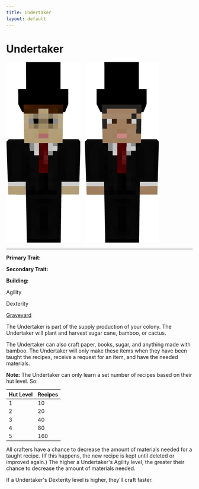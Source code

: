 ```yaml
---
title: Undertaker
layout: default
---
```

# Undertaker

<div class="infobox box text-center">
<img src="../../assets/images/workers/undertaker_m.png" alt="Undertaker Male" />&nbsp;&nbsp;&nbsp;<img src="../../assets/images/workers/undertaker_f.png" alt="Undertaker Female" />
<hr />
  <div class="row section-text text-left">
    <div class="col">
      <p><strong>Primary Trait:</strong></p>
      <p><strong>Secondary Trait:</strong></p>
      <p><strong>Building:</strong></p>
    </div>
    <div class="col">
      <p class="traitp">Agility</p>
      <p class="traits">Dexterity</p>
      <p><a href="../buildings/graveyard">Graveyard</a></p>
    </div>
  </div>
</div>

The Undertaker is part of the supply production of your colony. The Undertaker will plant and harvest sugar cane, bamboo, or cactus.

The Undertaker can also craft paper, books, sugar, and anything made with bamboo. The Undertaker will only make these items when they have been taught the recipes, receive a request for an item, and have the needed materials.

**Note:** The Undertaker can only learn a set number of recipes based on their hut level. So:

| Hut Level | Recipes |
| --------- | ------- |
| 1         | 10      |
| 2         | 20      |
| 3         | 40      |
| 4         | 80      |
| 5         | 160     |

All crafters have a chance to decrease the amount of materials needed for a taught recipe. (If this happens, the new recipe is kept until deleted or improved again.) The higher a Undertaker's Agility level, the greater their chance to decrease the amount of materials needed.

If a Undertaker's Dexterity level is higher, they'll craft faster.
